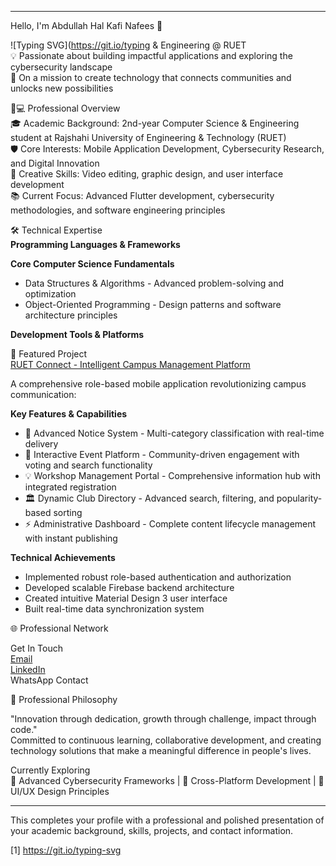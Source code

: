 
***

Hello, I'm Abdullah Hal Kafi Nafees 👋


![Typing SVG](https://git.io/typing & Engineering @ RUET  
💡 Passionate about building impactful applications and exploring the cybersecurity landscape  
🎯 On a mission to create technology that connects communities and unlocks new possibilities  


👨💻 Professional Overview  
🎓 Academic Background: 2nd-year Computer Science & Engineering student at Rajshahi University of Engineering & Technology (RUET)  
🛡️ Core Interests: Mobile Application Development, Cybersecurity Research, and Digital Innovation  
🎨 Creative Skills: Video editing, graphic design, and user interface development  
📚 Current Focus: Advanced Flutter development, cybersecurity methodologies, and software engineering principles  

🛠️ Technical Expertise  
**Programming Languages & Frameworks**  
  

**Core Computer Science Fundamentals**  
- Data Structures & Algorithms - Advanced problem-solving and optimization  
- Object-Oriented Programming - Design patterns and software architecture principles  

**Development Tools & Platforms**  
  

🚀 Featured Project  
[RUET Connect - Intelligent Campus Management Platform](https://github.com/your-repo-link)  
  
  
  
  
  

A comprehensive role-based mobile application revolutionizing campus communication:  

**Key Features & Capabilities**  
- 📢 Advanced Notice System - Multi-category classification with real-time delivery  
- 🎉 Interactive Event Platform - Community-driven engagement with voting and search functionality  
- 💡 Workshop Management Portal - Comprehensive information hub with integrated registration  
- 🏛️ Dynamic Club Directory - Advanced search, filtering, and popularity-based sorting  
- ⚡ Administrative Dashboard - Complete content lifecycle management with instant publishing  

**Technical Achievements**  
- Implemented robust role-based authentication and authorization  
- Developed scalable Firebase backend architecture  
- Created intuitive Material Design 3 user interface  
- Built real-time data synchronization system  

🌐 Professional Network  
  
Get In Touch  
[Email](mailto:kafikustori@gmail.com)  
[LinkedIn](https://www.linkedin.com/in/abdullah-hal-kafi-nafees-0948b220a)  
WhatsApp Contact  
  
  
  

🎯 Professional Philosophy  
  
"Innovation through dedication, growth through challenge, impact through code."  
Committed to continuous learning, collaborative development, and creating technology solutions that make a meaningful difference in people's lives.  
  

  
Currently Exploring  
🔐 Advanced Cybersecurity Frameworks | 📱 Cross-Platform Development | 🎨 UI/UX Design Principles  


***

This completes your profile with a professional and polished presentation of your academic background, skills, projects, and contact information.

[1] https://git.io/typing-svg
